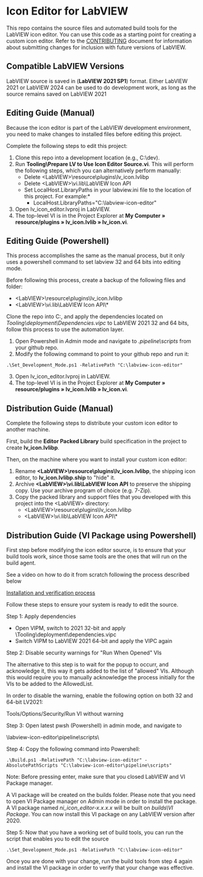 # Icon Editor for LabVIEW #

This repo contains the source files and automated build tools for the LabVIEW icon editor.
You can use this code as a starting point for creating a custom icon editor. Refer to the [CONTRIBUTING](CONTRIBUTING.md) document for information about submitting changes for inclusion with future versions of LabVIEW.

## Compatible LabVIEW Versions

LabVIEW source is saved in (__LabVIEW 2021 SP1__) format. Either LabVIEW 2021 or LabVIEW 2024 can be used to do development work, as long as the source remains saved on LabVIEW 2021

## Editing Guide (Manual)

Because the icon editor is part of the LabVIEW development environment, you need to make changes to installed files before editing this project.

Complete the following steps to edit this project:
1. Clone this repo into a development location (e.g., C:\dev).
2. Run __Tooling\Prepare LV to Use Icon Editor Source.vi__.
This will perform the following steps, which you can alternatively perform manually:
   * Delete \<LabVIEW\>\\resource\\plugins\\lv_icon.lvlibp
   * Delete \<LabVIEW\>\\vi.lib\\LabVIEW Icon API
   * Set LocalHost.LibraryPaths in your labview.ini file to the location of this project. For example:*
       *   LocalHost.LibraryPaths="C:\\labview-icon-editor"
3. Open lv_icon_editor.lvproj in LabVIEW.
4. The top-level VI is in the Project Explorer at __My Computer &#x00BB; resource/plugins &#x00BB; lv_icon.lvlib &#x00BB; lv_icon.vi__.

## Editing Guide (Powershell)

This process accomplishes the same as the manual process, but it only uses a powershell command to set labview 32 and 64 bits into editing mode.

Before following this process, create a backup of the following files and folder:
   - \<LabVIEW\>\\resource\\plugins\\lv_icon.lvlibp 
   - \<LabVIEW\>\\vi.lib\\LabVIEW Icon API\\*

Clone the repo into C:\, and apply the dependencies located on *Tooling\deployment\Dependencies.vipc* to LabVIEW 2021 32 and 64 bits, follow this process to use the automation layer.

1. Open Powershell in *Admin* mode and navigate to *.pipeline\scripts* from your github repo.
2. Modify the following command to point to your github repo and run it: 

```bach
.\Set_Development_Mode.ps1 -RelativePath "C:\labview-icon-editor"
```
   
3. Open lv_icon_editor.lvproj in LabVIEW.
4. The top-level VI is in the Project Explorer at __My Computer &#x00BB; resource/plugins &#x00BB; lv_icon.lvlib &#x00BB; lv_icon.vi__.

## Distribution Guide (Manual)

Complete the following steps to distribute your custom icon editor to another machine.

First, build the __Editor Packed Library__ build specification in the project to create __lv_icon.lvlibp__.

Then, on the machine where you want to install your custom icon editor:
1. Rename __\<LabVIEW\>\\resource\\plugins\\lv_icon.lvlibp__, the shipping icon editor, to __lv_icon.lvlibp.ship__ to "hide" it.
2. Archive __\<LabVIEW\>\\vi.lib\\LabVIEW Icon API__ to preserve the shipping copy.  Use your archive program of choice (e.g. 7-Zip).
3. Copy the packed library and support files that you developed with this project into the \<LabVIEW\> directory:  
   - \<LabVIEW\>\\resource\\plugins\\lv_icon.lvlibp 
   - \<LabVIEW\>\\vi.lib\\LabVIEW Icon API\\*
   
## Distribution Guide (VI Package using Powershell)

First step before modifying the icon editor source, is to ensure that your build tools work, since those same tools are the ones that will run on the build agent.

See a video on how to do it from scratch following the process described below

[Installation and verification process](https://github.com/user-attachments/assets/873a4e56-2183-4866-8271-6b82fb093856)

Follow these steps to ensure your system is ready to edit the source.

Step 1: Apply dependencies

- Open VIPM, switch to 2021 32-bit and apply \Tooling\deployment\dependencies.vipc
- Switch VIPM to LabVIEW 2021 64-bit and apply the VIPC again

Step 2: Disable security warnings for "Run When Opened" VIs

The alternative to this step is to wait for the popup to occurr, and acknowledge it, this way it gets added to the list of "allowed" VIs. Although this would require you to manually acknowledge the process initially for the VIs to be added to the AllowedList.

In order to disable the warning, enable the following option on both 32 and 64-bit LV2021: 

Tools/Options/Security/Run VI without warning 

Step 3: Open latest pwsh (Powershell) in admin mode, and navigate to

\labview-icon-editor\pipeline\scripts\

Step 4: Copy the following command into Powershell: 

   ```bach
.\Build.ps1 -RelativePath "C:\labview-icon-editor" -AbsolutePathScripts "C:\labview-icon-editor\pipeline\scripts"
   ```
Note: Before pressing enter, make sure that you closed LabVIEW and VI Package manager.

A VI package will be created on the builds folder. Please note that you need to open VI Package manager on Admin mode in order to install the package. A VI package named *ni_icon_editor-x.x.x.x* will be built on *builds\VI Package*.
You can now install this VI package on any LabVIEW version after 2020. 

Step 5: Now that you have a working set of build tools, you can run the script that enables you to edit the source 

   ```bach
.\Set_Development_Mode.ps1 -RelativePath "C:\labview-icon-editor"
   ```

Once you are done with your change, run the build tools from step 4 again and install the VI package in order to verify that your change was effective.
   
